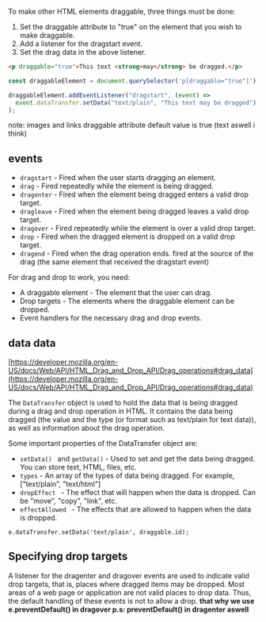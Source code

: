To make other HTML elements draggable, three things must be done:

1. Set the draggable attribute to "true" on the element that you wish to make draggable.
2. Add a listener for the dragstart event.
3. Set the drag data in the above listener.
```html
<p draggable="true">This text <strong>may</strong> be dragged.</p>
```
```js
const draggableElement = document.querySelector('p[draggable="true"]');

draggableElement.addEventListener("dragstart", (event) =>
  event.dataTransfer.setData("text/plain", "This text may be dragged")
);
```
note:  images and links draggable attribute default value is true (text aswell i think)

## events 
- `dragstart` - Fired when the user starts dragging an element.
- `drag` - Fired repeatedly while the element is being dragged.
- `dragenter` - Fired when the element being dragged enters a valid drop target.
- `dragleave` - Fired when the element being dragged leaves a valid drop target.
- `dragover` - Fired repeatedly while the element is over a valid drop target.
- `drop` - Fired when the dragged element is dropped on a valid drop target.
- `dragend` - Fired when the drag operation ends. fired at the source of the drag (the same element that received the dragstart event)

For drag and drop to work, you need:

- A draggable element - The element that the user can drag.
- Drop targets - The elements where the draggable element can be dropped.
- Event handlers for the necessary drag and drop events.

## data data 
[https://developer.mozilla.org/en-US/docs/Web/API/HTML_Drag_and_Drop_API/Drag_operations#drag_data](https://developer.mozilla.org/en-US/docs/Web/API/HTML_Drag_and_Drop_API/Drag_operations#drag_data)

The `DataTransfer` object is used to hold the data that is being dragged during a drag and drop operation in HTML. It contains the data being dragged (the value and the type (or format such as text/plain for text data)), as well as information about the drag operation.

Some important properties of the DataTransfer object are:

- `setData() ` and `getData()` - Used to set and get the data being dragged. You can store text, HTML, files, etc.
- `types` - An array of the types of data being dragged. For example, ["text/plain", "text/html"] 
- `dropEffect ` - The effect that will happen when the data is dropped. Can be "move", "copy", "link", etc.
- `effectAllowed ` - The effects that are allowed to happen when the data is dropped.

`e.dataTransfer.setData('text/plain', draggable.id);`

## Specifying drop targets
A listener for the dragenter and dragover events are used to indicate valid drop targets, that is, places where dragged items may be dropped. Most areas of a web page or application are not valid places to drop data. Thus, the default handling of these events is not to allow a drop. 
    <b>that why we use e.preventDefault() in dragover p.s: preventDefault() in dragenter aswell</b>